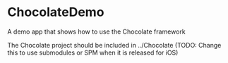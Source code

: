 # ChocolateDemo
A demo app that shows how to use the Chocolate framework

The Chocolate project should be included in ../Chocolate (TODO: Change this to use submodules or SPM when it is released for iOS)
